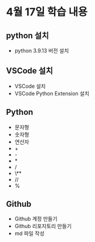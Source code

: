 # 4월 17일 학습 내용
## python 설치
- python 3.9.13 버전 설치
## VSCode 설치
- VSCode 설치
- VSCode Python Extension 설치
## Python
- 문자형
- 숫자형
- 연산자
- \+
- \-
- \*
- /
- \\*\*
- \//
- \%

## Github
- Github 계정 만들기
- Github 리포지토리 만들기
- md 파일 작성

